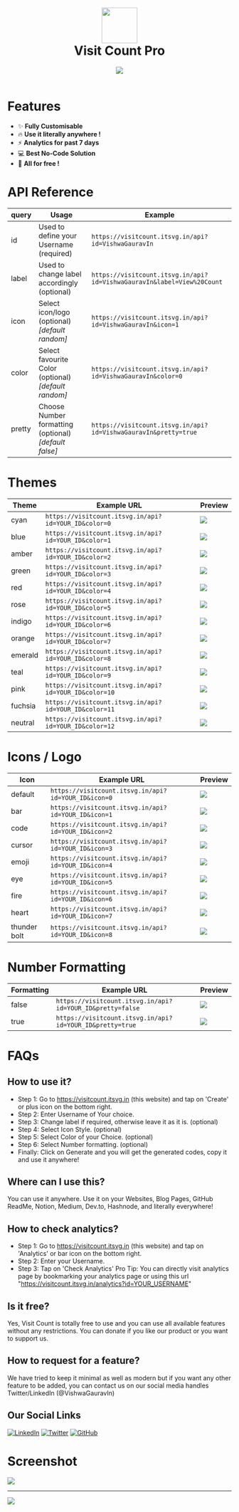 <div align="center">
<h1> <img src="https://visitcount.itsvg.in/logo.png" width="80px"><br/>Visit Count Pro</h1>
 <a href="https://paypal.me/vishwagauravin"><img src="https://img.shields.io/badge/Donate-30363D?style=for-the-badge&logo=GitHub-Sponsors&logoColor=#EA4AAA"/></a>
</div>
<br/>

# Features

- ✨ **Fully Customisable**
- 🔥 **Use it literally anywhere !**
- ⚡ **Analytics for past 7 days**
- 💻 **Best No-Code Solution**
- 💸 **All for free !**

# API Reference

| query | Usage | Example |
|--|--|--|
| id | Used to define your Username (required) | ```https://visitcount.itsvg.in/api?id=VishwaGauravIn``` |
| label | Used to change label accordingly (optional) | ```https://visitcount.itsvg.in/api?id=VishwaGauravIn&label=View%20Count``` |
| icon | Select icon/logo (optional) *[default random]* | ```https://visitcount.itsvg.in/api?id=VishwaGauravIn&icon=1``` |
| color | Select favourite Color (optional) *[default random]* | ```https://visitcount.itsvg.in/api?id=VishwaGauravIn&color=0``` |
| pretty | Choose Number formatting (optional) *[default false]* | ```https://visitcount.itsvg.in/api?id=VishwaGauravIn&pretty=true``` |


# Themes

| Theme | Example URL | Preview |
|--|--|--|
| cyan	 | ```https://visitcount.itsvg.in/api?id=YOUR_ID&color=0``` | ![](https://visitcount.itsvg.in/api/test?color=0) |
| blue | ```https://visitcount.itsvg.in/api?id=YOUR_ID&color=1``` | ![](https://visitcount.itsvg.in/api/test?color=1) |
| amber | ```https://visitcount.itsvg.in/api?id=YOUR_ID&color=2``` | ![](https://visitcount.itsvg.in/api/test?color=2) |
| green | ```https://visitcount.itsvg.in/api?id=YOUR_ID&color=3``` | ![](https://visitcount.itsvg.in/api/test?color=3) |
| red | ```https://visitcount.itsvg.in/api?id=YOUR_ID&color=4``` | ![](https://visitcount.itsvg.in/api/test?color=4) |
| rose | ```https://visitcount.itsvg.in/api?id=YOUR_ID&color=5``` | ![](https://visitcount.itsvg.in/api/test?color=5) |
| indigo | ```https://visitcount.itsvg.in/api?id=YOUR_ID&color=6``` | ![](https://visitcount.itsvg.in/api/test?color=6) |
| orange | ```https://visitcount.itsvg.in/api?id=YOUR_ID&color=7``` | ![](https://visitcount.itsvg.in/api/test?color=7) |
| emerald | ```https://visitcount.itsvg.in/api?id=YOUR_ID&color=8``` | ![](https://visitcount.itsvg.in/api/test?color=8) |
| teal | ```https://visitcount.itsvg.in/api?id=YOUR_ID&color=9``` | ![](https://visitcount.itsvg.in/api/test?color=9) |
| pink | ```https://visitcount.itsvg.in/api?id=YOUR_ID&color=10``` | ![](https://visitcount.itsvg.in/api/test?color=10) |
| fuchsia | ```https://visitcount.itsvg.in/api?id=YOUR_ID&color=11``` | ![](https://visitcount.itsvg.in/api/test?color=11) |
| neutral | ```https://visitcount.itsvg.in/api?id=YOUR_ID&color=12``` | ![](https://visitcount.itsvg.in/api/test?color=12) |

# Icons / Logo

| Icon | Example URL | Preview |
|--|--|--|
| default	 | ```https://visitcount.itsvg.in/api?id=YOUR_ID&icon=0``` | ![](https://visitcount.itsvg.in/api/test?icon=0) |
| bar | ```https://visitcount.itsvg.in/api?id=YOUR_ID&icon=1``` | ![](https://visitcount.itsvg.in/api/test?icon=1) |
| code | ```https://visitcount.itsvg.in/api?id=YOUR_ID&icon=2``` | ![](https://visitcount.itsvg.in/api/test?icon=2) |
| cursor | ```https://visitcount.itsvg.in/api?id=YOUR_ID&icon=3``` | ![](https://visitcount.itsvg.in/api/test?icon=3) |
| emoji | ```https://visitcount.itsvg.in/api?id=YOUR_ID&icon=4``` | ![](https://visitcount.itsvg.in/api/test?icon=4) |
| eye | ```https://visitcount.itsvg.in/api?id=YOUR_ID&icon=5``` | ![](https://visitcount.itsvg.in/api/test?icon=5) |
| fire | ```https://visitcount.itsvg.in/api?id=YOUR_ID&icon=6``` | ![](https://visitcount.itsvg.in/api/test?icon=6) |
| heart | ```https://visitcount.itsvg.in/api?id=YOUR_ID&icon=7``` | ![](https://visitcount.itsvg.in/api/test?icon=7) |
| thunder bolt | ```https://visitcount.itsvg.in/api?id=YOUR_ID&icon=8``` | ![](https://visitcount.itsvg.in/api/test?icon=8) |

# Number Formatting

| Formatting | Example URL | Preview |
|--|--|--|
| false	 | ```https://visitcount.itsvg.in/api?id=YOUR_ID&pretty=false``` | ![](https://visitcount.itsvg.in/api/test?icon=0) |
| true | ```https://visitcount.itsvg.in/api?id=YOUR_ID&pretty=true``` | ![](https://visitcount.itsvg.in/api/test?icon=1) |

# FAQs

## How to use it?
- Step 1: Go to https://visitcount.itsvg.in (this website) and tap on 'Create' or plus icon on the bottom right.
- Step 2: Enter Username of Your choice.
- Step 3: Change label if required, otherwise leave it as it is. (optional)
- Step 4: Select Icon Style. (optional)
- Step 5: Select Color of your Choice. (optional)
- Step 6: Select Number formatting. (optional)
- Finally: Click on Generate and you will get the generated codes, copy it and use it anywhere!

## Where can I use this?
You can use it anywhere. Use it on your Websites, Blog Pages, GitHub ReadMe, Notion, Medium, Dev.to, Hashnode, and literally everywhere!

## How to check analytics?
- Step 1: Go to https://visitcount.itsvg.in (this website) and tap on 'Analytics' or bar icon on the bottom right.
- Step 2: Enter your Username.
- Step 3: Tap on 'Check Analytics'
Pro Tip: You can directly visit analytics page by bookmarking your analytics page or using this url "https://visitcount.itsvg.in/analytics?id=YOUR_USERNAME"

## Is it free?
Yes, Visit Count is totally free to use and you can use all available features without any restrictions. You can donate if you like our product or you want to support us.

## How to request for a feature?
We have tried to keep it minimal as well as modern but if you want any other feature to be added, you can contact us on our social media handles Twitter/LinkedIn (@VishwaGauravIn)

## Our Social Links
[![LinkedIn](https://img.shields.io/badge/linkedin-%230077B5.svg?style=for-the-badge&logo=linkedin&logoColor=white)](https://linkedin.com/in/VishwaGauravIn)
[![Twitter](https://img.shields.io/badge/Twitter-%231DA1F2.svg?style=for-the-badge&logo=Twitter&logoColor=white)](https://twitter.com/VishwaGauravIn)
[![GitHub](https://img.shields.io/badge/github-%23121011.svg?style=for-the-badge&logo=github&logoColor=white)](https://github.com/VishwaGauravIn)

# Screenshot
![](https://github.com/VishwaGauravIn/visit-count-pro/blob/main/assets/vcp_fc.png?raw=true)

---
[![](https://visitcount.itsvg.in/api?id=visit-count-pro&label=Page%20Views&icon=4&color=9)](https://visitcount.itsvg.in)
